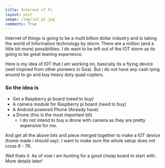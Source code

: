 ```yaml
---
title: Internet of Pi
layout: post
image: /img/iot_pi.jpg
comments: True
---
```


Internet of things is going to be a multi billion dollar industry and is taking the world of Information technology by storm.
There are a million (and a little bit more) possibilities.
I do want to be left out of the IOT storm as its going to be great leaning experience.

Here is my idea of IOT that I am working on, basically its a flying device (well inspired from other pioneers in Goa).
But i do not have any cash lying around to go and buy heavy duty quad copters. 


### So the idea is
* Get a Raspberry pi board (need to buy)
* A camera module for Raspberry pi board (need to buy)
* A Android powered Phone (Already have)
* a Drone (this is the most important bit)
  * I do not intend to buy a drone with camera as they are pretty expensive for me.

And get all the above bits and piece merged together to make a IOT device (home made i should say).
I want to make sure the whole setup does not cross 6 - 7K.

Well thats it. As of now i am hunting for a good cheap board to start with. More details later!








